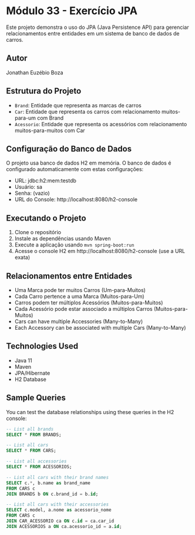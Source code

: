 # Módulo 33 - Exercício JPA

Este projeto demonstra o uso do JPA (Java Persistence API) para gerenciar relacionamentos entre entidades em um sistema de banco de dados de carros.

## Autor
Jonathan Euzébio Boza

## Estrutura do Projeto

- `Brand`: Entidade que representa as marcas de carros
- `Car`: Entidade que representa os carros com relacionamento muitos-para-um com Brand
- `Acessorio`: Entidade que representa os acessórios com relacionamento muitos-para-muitos com Car

## Configuração do Banco de Dados

O projeto usa banco de dados H2 em memória. O banco de dados é configurado automaticamente com estas configurações:

- URL: jdbc:h2:mem:testdb
- Usuário: sa
- Senha: (vazio)
- URL do Console: http://localhost:8080/h2-console

## Executando o Projeto

1. Clone o repositório
2. Instale as dependências usando Maven
3. Execute a aplicação usando `mvn spring-boot:run`
4. Acesse o console H2 em http://localhost:8080/h2-console (use a URL exata)

## Relacionamentos entre Entidades

- Uma Marca pode ter muitos Carros (Um-para-Muitos)
- Cada Carro pertence a uma Marca (Muitos-para-Um)
- Carros podem ter múltiplos Acessórios (Muitos-para-Muitos)
- Cada Acessório pode estar associado a múltiplos Carros (Muitos-para-Muitos)
- Cars can have multiple Accessories (Many-to-Many)
- Each Accessory can be associated with multiple Cars (Many-to-Many)

## Technologies Used

- Java 11
- Maven
- JPA/Hibernate
- H2 Database

## Sample Queries

You can test the database relationships using these queries in the H2 console:

```sql
-- List all brands
SELECT * FROM BRANDS;

-- List all cars
SELECT * FROM CARS;

-- List all accessories
SELECT * FROM ACESSORIOS;

-- List all cars with their brand names
SELECT c.*, b.name as brand_name 
FROM CARS c 
JOIN BRANDS b ON c.brand_id = b.id;

-- List all cars with their accessories
SELECT c.model, a.nome as acessorio_nome
FROM CARS c 
JOIN CAR_ACESSORIO ca ON c.id = ca.car_id
JOIN ACESSORIOS a ON ca.acessorio_id = a.id;
```
